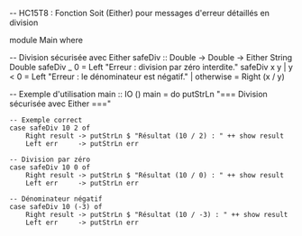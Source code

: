 -- HC15T8 : Fonction Soit (Either) pour messages d'erreur détaillés en division

module Main where

-- Division sécurisée avec Either
safeDiv :: Double -> Double -> Either String Double
safeDiv _ 0 = Left "Erreur : division par zéro interdite."
safeDiv x y
    | y < 0     = Left "Erreur : le dénominateur est négatif."
    | otherwise = Right (x / y)

-- Exemple d'utilisation
main :: IO ()
main = do
    putStrLn "=== Division sécurisée avec Either ==="

    -- Exemple correct
    case safeDiv 10 2 of
        Right result -> putStrLn $ "Résultat (10 / 2) : " ++ show result
        Left err     -> putStrLn err

    -- Division par zéro
    case safeDiv 10 0 of
        Right result -> putStrLn $ "Résultat (10 / 0) : " ++ show result
        Left err     -> putStrLn err

    -- Dénominateur négatif
    case safeDiv 10 (-3) of
        Right result -> putStrLn $ "Résultat (10 / -3) : " ++ show result
        Left err     -> putStrLn err

